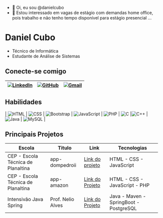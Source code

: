 - 👋 Oi, eu sou @danielcubo
- 👀 Estou interessado em vagas de estágio com demandas home office, pois trabalho e não tenho tempo disponível para estágio presencial ...
<!---
danielcubo/danielcubo is a ✨ special ✨ repository because its `README.md` (this file) appears on your GitHub profile.
You can click the Preview link to take a look at your changes.
--->
# Daniel Cubo

- Técnico de Informática
- Estudante de Análise de Sistemas

##  Conecte-se comigo
| [![LinkedIn](https://img.shields.io/badge/LinkedIn-0077B5?style=for-the-badge&logo=linkedin&logoColor=white)](https://www.linkedin.com/in/danielcubo/) | [![GitHub](https://img.shields.io/badge/GitHub-100000?style=for-the-badge&logo=github&logoColor=white)](https://github.com/danielcubo) | [![Gmail](https://img.shields.io/badge/Gmail-333333?style=for-the-badge&logo=gmail&logoColor=red)](mailto:danielcubo@gmail.com)
|-|-|-

## Habilidades
| ![HTML](https://img.shields.io/badge/HTML5-E34F26?style=for-the-badge&logo=html5&logoColor=white) | ![CSS](https://img.shields.io/badge/CSS3-1572B6?style=for-the-badge&logo=css3&logoColor=white) | ![Bootstrap](https://img.shields.io/badge/Bootstrap-563D7C?style=for-the-badge&logo=bootstrap&logoColor=white) | ![JavaScript](https://img.shields.io/badge/JavaScript-323330?style=for-the-badge&logo=javascript&logoColor=F7DF1E) | ![PHP](https://img.shields.io/badge/PHP-777BB4?style=for-the-badge&logo=php&logoColor=white) | ![C](https://img.shields.io/badge/C-00599C?style=for-the-badge&logo=c&logoColor=white) |![C++](https://img.shields.io/badge/C%2B%2B-00599C?style=for-the-badge&logo=c%2B%2B&logoColor=white) | ![Java](https://img.shields.io/badge/java-%23ED8B00.svg?style=for-the-badge&logo=openjdk&logoColor=white) | ![MySQL](https://img.shields.io/badge/mysql-4479A1.svg?style=for-the-badge&logo=mysql&logoColor=white) |

## Principais Projetos
| Escola | Titulo | Link | Tecnologias
|-|-|-|-
| CEP - Escola Técnica de Planaltina | app-dompedroii | [Link do projeto](https://github.com/danielcubo/app-dompedroii) | HTML - CSS - JavaScript |
| CEP - Escola Técnica de Planaltina | app-amazon | [Link do Projeto](https://github.com/danielcubo/app-amazon) | HTML - CSS - JavaScript - PHP |
| Intensivão Java Spring | Prof. Nelio Alves | [Link do Projeto](https://github.com/danielcubo/gamestream) | Java - Maven - SpringBoot - PostgreSQL |
